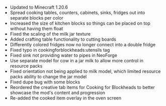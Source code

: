 - Updated to Minecraft 1.20.6
- Spread cooking tables, counters, cabinets, sinks, fridges out into separate blocks per color
- Increased the size of kitchen blocks so things can be placed on top without having them float
- Fixed the scaling of the milk jar texture
- Added crafting table functionality to cutting boards
- Differently colored fridges now no longer connect into a double fridge
- Fixed typo in cookingforblockheads:utensils tag
- Fixed sink not providing water to pipes in NeoForge
- Use separate model for cow in a jar milk to allow more control in resource packs
- Fixed orientation not being applied to milk model, which limited resource packs ability to change the jar model
- Fixed dupe bug with some blocks
- Reordered the creative tab items for Cooking for Blockheads to better showcase the mod's content and progression
- Re-added the cooked item overlay in the oven screen